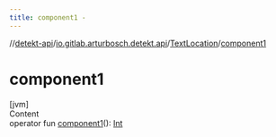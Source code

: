 ```yaml
---
title: component1 -
---
```

//[detekt-api](../../index.md)/[io.gitlab.arturbosch.detekt.api](../index.md)/[TextLocation](index.md)/[component1](component1.md)



# component1  
[jvm]  
Content  
operator fun [component1](component1.md)(): [Int](https://kotlinlang.org/api/latest/jvm/stdlib/kotlin/-int/index.html)  



